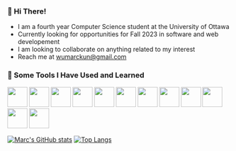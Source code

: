 ### 👋 Hi There!

* I am a fourth year Computer Science student at the University of Ottawa
* Currently looking for opportunities for Fall 2023 in software and web developement 
* I am looking to collaborate on anything related to my interest
* Reach me at wumarckun@gmail.com

### 🚀 Some Tools I Have Used and Learned
<p align="left">
  <img src="https://cdn.jsdelivr.net/gh/devicons/devicon/icons/react/react-original.svg"  width="45" height="45"/>
  <img src="https://cdn.jsdelivr.net/gh/devicons/devicon/icons/javascript/javascript-original.svg"  width="45" height="45"/>
  <img src="https://cdn.jsdelivr.net/gh/devicons/devicon/icons/typescript/typescript-original.svg"  width="45" height="45"/>
  <img src="https://cdn.jsdelivr.net/gh/devicons/devicon/icons/nodejs/nodejs-original.svg"  width="45" height="45"/>
  <img src="https://cdn.jsdelivr.net/gh/devicons/devicon/icons/mongodb/mongodb-original.svg"  width="45" height="45"/>
  <img src="https://cdn.jsdelivr.net/gh/devicons/devicon/icons/bootstrap/bootstrap-original.svg"  width="45" height="45"/>
  <img src="https://cdn.jsdelivr.net/gh/devicons/devicon/icons/html5/html5-original.svg"  width="45" height="45"/>
  <img src="https://cdn.jsdelivr.net/gh/devicons/devicon/icons/express/express-original.svg"  width="45" height="45"/>
  <img src="https://cdn.jsdelivr.net/gh/devicons/devicon/icons/css3/css3-original.svg"  width="45" height="45"/>
  <img src="https://cdn.jsdelivr.net/gh/devicons/devicon/icons/android/android-original.svg"  width="45" height="45"/>
  <img src="https://cdn.jsdelivr.net/gh/devicons/devicon/icons/java/java-original.svg"  width="45" height="45"/>
  <img src="https://cdn.jsdelivr.net/gh/devicons/devicon/icons/python/python-original.svg"  width="45" height="45"/>
</p>


[![Marc's GitHub stats](https://github-readme-stats.vercel.app/api?username=wumarc)](https://github.com/wumarc/github-readme-stats)
[![Top Langs](https://github-readme-stats.vercel.app/api/top-langs/?username=wumarc&hide_progress=true)](https://github.com/wumarc/github-readme-stats)
<!-- [![Marc's wakatime stats](https://github-readme-stats.vercel.app/api/wakatime?username=wumarc)](https://github.com/wumarc/github-readme-stats) -->


